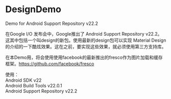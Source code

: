 DesignDemo
===========
Demo for Android Support Repository v22.2 

在Google I/O 发布会中，Google推出了 Android Support Repository v22.2。这其中包括一个叫design的新包。使用最新的design包可以实现 Material Design 的介绍的一下酷炫效果。这在之前，要实现这些效果，就必须使用第三方支持库。  

在本Demo用，将会使用使用facebook的最新推出的fresco作为图片加载和缓存框架。https://github.com/facebook/fresco

使用：  
    Android SDK v22  
    Android Build Tools v22.0.1  
    Android Support Repository v22.2

